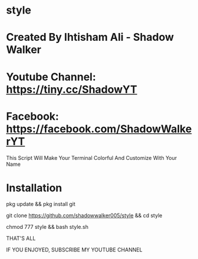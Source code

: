 # style
# Created By Ihtisham Ali - Shadow Walker
# Youtube Channel: https://tiny.cc/ShadowYT
# Facebook: https://facebook.com/ShadowWalkerYT

This Script Will Make Your Terminal Colorful And Customize With Your Name


# Installation

pkg update && pkg install git

git clone https://github.com/shadowwalker005/style && cd style

chmod 777 style && bash style.sh


THAT'S ALL

IF YOU ENJOYED, SUBSCRIBE MY YOUTUBE CHANNEL
